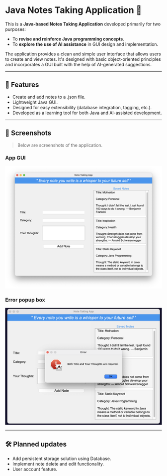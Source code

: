 # Java Notes Taking Application 📝

This is a **Java-based Notes Taking Application** developed primarily for two purposes:

- To **revise and reinforce Java programming concepts**.
- To **explore the use of AI assistance** in GUI design and implementation.

The application provides a clean and simple user interface that allows users to create and view notes. It's designed with basic object-oriented principles and incorporates a GUI built with the help of AI-generated suggestions.

---

## 🚀 Features

- Create and add notes to a .json file.
- Lightweight Java GUI.
- Designed for easy extensibility (database integration, tagging, etc.).
- Developed as a learning tool for both Java and AI-assisted development.

---

## 📸 Screenshots

> Below are screenshots of the application.

### App GUI
![Home Screen](screenshots/Screenshot1.png)

### Error popup box
![Note Editor](screenshots/Screenshot2.png)

---

## 🛠️ Planned updates

- Add persistent storage solution using Database.
- Implement note delete and edit functionality.
- User account feature.
